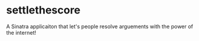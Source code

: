 # settlethescore

A Sinatra applicaiton that let's people resolve arguements with the power of the internet!
